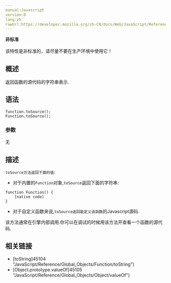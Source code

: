```yaml
---
manual:Javascript
version:0
lang:zh
rawUrl:https://developer.mozilla.org/zh-CN/docs/Web/JavaScript/Reference/Global_Objects/Function/toSource#
---
```






**非标准**<br></br>该特性是非标准的，请尽量不要在生产环境中使用它！





## 概述<a name="Summary"></a>


返回函数的源代码的字符串表示.


## 语法<a name="Syntax"></a>

```
function.toSource();
Function.toSource();

```

### 参数<a name="Parameters"></a>


无


## 描述<a name="Description"></a>


`toSource方法返回下面的值`:


* 对于内置的`Function`对象,`toSource`返回下面的字符串:

```
function Function() {
    [native code]
}
```

* 对于自定义函数来说,`toSource返回能定义该函数`的Javascript源码.


该方法通常在引擎内部调用.你可以在调试的时候用该方法开查看一个函数的源代码.


## 相关链接<a name="See_Also"></a>

* [toString]45104 "JavaScript/Reference/Global_Objects/Function/toString")
* [Object.prototype.valueOf]45105 "JavaScript/Reference/Global_Objects/Object/valueOf")



